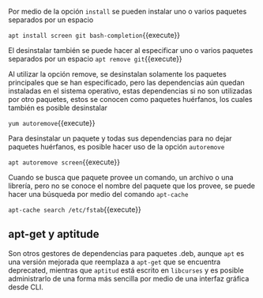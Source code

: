 Por medio de la opción `install` se pueden instalar uno o varios paquetes separados por un espacio

`apt install screen git bash-completion`{{execute}}

El desinstalar también se puede hacer al especificar uno o varios paquetes separados por un espacio
`apt remove git`{{execute}}

Al utilizar la opción remove, se desinstalan solamente los paquetes principales que se han especificado, pero las dependencias aún quedan instaladas en el sistema operativo, estas dependencias si no son utilizadas por otro paquetes, estos se conocen como paquetes huérfanos, los cuales también es posible desinstalar

`yum autoremove`{{execute}}

Para desinstalar un paquete y todas sus dependencias para no dejar paquetes huérfanos, es posible hacer uso de la opción `autoremove`

`apt autoremove screen`{{execute}}

Cuando se busca que paquete provee un comando, un archivo o una librería, pero no se conoce el nombre del paquete que los provee, se puede hacer una búsqueda por medio del comando `apt-cache`

`apt-cache search /etc/fstab`{{execute}}

## apt-get y aptitude
Son otros gestores de dependencias para paquetes .deb, aunque `apt` es una versión mejorada que reemplaza a `apt-get` que se encuentra deprecated, mientras que `aptitud` está escrito en `libcurses` y es posible administrarlo de una forma más sencilla por medio de una interfaz gráfica desde CLI.
